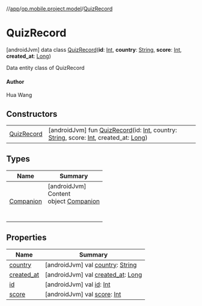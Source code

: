 //[app](../../../index.md)/[op.mobile.project.model](../index.md)/[QuizRecord](index.md)



# QuizRecord  
 [androidJvm] data class [QuizRecord](index.md)(**id**: [Int](https://kotlinlang.org/api/latest/jvm/stdlib/kotlin/-int/index.html), **country**: [String](https://kotlinlang.org/api/latest/jvm/stdlib/kotlin/-string/index.html), **score**: [Int](https://kotlinlang.org/api/latest/jvm/stdlib/kotlin/-int/index.html), **created_at**: [Long](https://kotlinlang.org/api/latest/jvm/stdlib/kotlin/-long/index.html))

Data entity class of QuizRecord



#### Author  


Hua Wang

   


## Constructors  
  
| | |
|---|---|
| <a name="op.mobile.project.model/QuizRecord/QuizRecord/#kotlin.Int#kotlin.String#kotlin.Int#kotlin.Long/PointingToDeclaration/"></a>[QuizRecord](-quiz-record.md)| <a name="op.mobile.project.model/QuizRecord/QuizRecord/#kotlin.Int#kotlin.String#kotlin.Int#kotlin.Long/PointingToDeclaration/"></a> [androidJvm] fun [QuizRecord](-quiz-record.md)(id: [Int](https://kotlinlang.org/api/latest/jvm/stdlib/kotlin/-int/index.html), country: [String](https://kotlinlang.org/api/latest/jvm/stdlib/kotlin/-string/index.html), score: [Int](https://kotlinlang.org/api/latest/jvm/stdlib/kotlin/-int/index.html), created_at: [Long](https://kotlinlang.org/api/latest/jvm/stdlib/kotlin/-long/index.html))   <br>|


## Types  
  
|  Name |  Summary | 
|---|---|
| <a name="op.mobile.project.model/QuizRecord.Companion///PointingToDeclaration/"></a>[Companion](-companion/index.md)| <a name="op.mobile.project.model/QuizRecord.Companion///PointingToDeclaration/"></a>[androidJvm]  <br>Content  <br>object [Companion](-companion/index.md)  <br><br><br>|


## Properties  
  
|  Name |  Summary | 
|---|---|
| <a name="op.mobile.project.model/QuizRecord/country/#/PointingToDeclaration/"></a>[country](country.md)| <a name="op.mobile.project.model/QuizRecord/country/#/PointingToDeclaration/"></a> [androidJvm] val [country](country.md): [String](https://kotlinlang.org/api/latest/jvm/stdlib/kotlin/-string/index.html)   <br>|
| <a name="op.mobile.project.model/QuizRecord/created_at/#/PointingToDeclaration/"></a>[created_at](created_at.md)| <a name="op.mobile.project.model/QuizRecord/created_at/#/PointingToDeclaration/"></a> [androidJvm] val [created_at](created_at.md): [Long](https://kotlinlang.org/api/latest/jvm/stdlib/kotlin/-long/index.html)   <br>|
| <a name="op.mobile.project.model/QuizRecord/id/#/PointingToDeclaration/"></a>[id](id.md)| <a name="op.mobile.project.model/QuizRecord/id/#/PointingToDeclaration/"></a> [androidJvm] val [id](id.md): [Int](https://kotlinlang.org/api/latest/jvm/stdlib/kotlin/-int/index.html)   <br>|
| <a name="op.mobile.project.model/QuizRecord/score/#/PointingToDeclaration/"></a>[score](score.md)| <a name="op.mobile.project.model/QuizRecord/score/#/PointingToDeclaration/"></a> [androidJvm] val [score](score.md): [Int](https://kotlinlang.org/api/latest/jvm/stdlib/kotlin/-int/index.html)   <br>|

